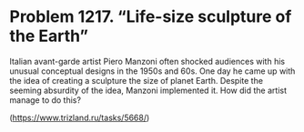 # Problem 1217. “Life-size sculpture of the Earth”

Italian avant-garde artist Piero Manzoni often shocked audiences with his unusual conceptual designs in the 1950s and 60s. One day he came up with the idea of ​​creating a sculpture the size of planet Earth. Despite the seeming absurdity of the idea, Manzoni implemented it. How did the artist manage to do this?

(https://www.trizland.ru/tasks/5668/)